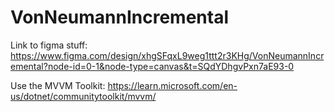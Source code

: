 # VonNeumannIncremental

Link to figma stuff: https://www.figma.com/design/xhgSFqxL9weg1ttt2r3KHg/VonNeumannIncremental?node-id=0-1&node-type=canvas&t=SQdYDhgvPxn7aE93-0

Use the MVVM Toolkit: https://learn.microsoft.com/en-us/dotnet/communitytoolkit/mvvm/
